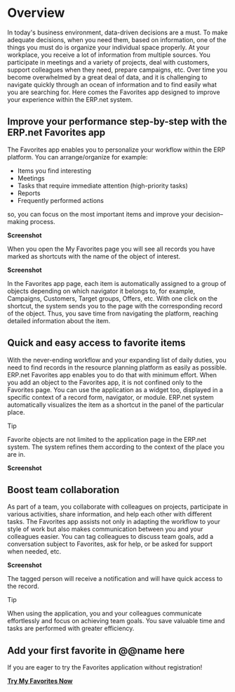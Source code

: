 # Overview

In today's business environment, data-driven decisions are a must. To make adequate decisions, when you need them, based on information, one of the things you must do is organize your individual space properly. 
At your workplace, you receive a lot of information from multiple sources. You participate in meetings and a variety of projects, deal with customers, support colleagues when they need, prepare campaigns, etc. 
Over time you become overwhelmed by a great deal of data, and it is challenging to navigate quickly through an ocean of information and to find easily what you are searching for. 
Here comes the Favorites app designed to improve your experience within the ERP.net system.  

## Improve your performance step-by-step with the ERP.net Favorites app

The Favorites app enables you to personalize your workflow within the ERP platform. You can arrange/organize for example:  

* Items you find interesting
* Meetings
* Tasks that require immediate attention (high-priority tasks)
* Reports
* Frequently performed actions

so, you can focus on the most important items and improve your decision–making process.  

**Screenshot**

When you open the My Favorites page you will see all records you have marked as shortcuts with the name of the object of interest.  

**Screenshot**

In the Favorites app page, each item is automatically assigned to a group of objects depending on which navigator it belongs to, for example, Campaigns, Customers, Target groups, Offers, etc. 
With one click on the shortcut, the system sends you to the page with the corresponding record of the object. Thus, you save time from navigating the platform, reaching detailed information about the item.  

## Quick and easy access to favorite items

With the never-ending workflow and your expanding list of daily duties, you need to find records in the resource planning platform as easily as possible. 
ERP.net Favorites app enables you to do that with minimum effort. 
When you add an object to the Favorites app, it is not confined only to the Favorites page. 
You can use the application as a widget too, displayed in a specific context of a record form, navigator, or module. 
ERP.net system automatically visualizes the item as a shortcut in the panel of the particular place.  

> [!Tip]  
> Favorite objects are not limited to the application page in the ERP.net system. 
> The system refines them according to the context of the place you are in.  

**Screenshot**

## Boost team collaboration

As part of a team, you collaborate with colleagues on projects, participate in various activities, share information, and help each other with different tasks. 
The Favorites app assists not only in adapting the workflow to your style of work but also makes communication between you and your colleagues easier. 
You can tag colleagues to discuss team goals, add a conversation subject to Favorites, ask for help, or be asked for support when needed, etc.  

**Screenshot**

The tagged person will receive a notification and will have quick access to the record.  

> [!Tip]
> When using the application, you and your colleagues communicate effortlessly and focus on achieving team goals. 
> You save valuable time and tasks are performed with greater efficiency.  

## Add your first favorite in @@name here

If you are eager to try the Favorites application without registration!  

**[Try My Favorites Now](https://testdb.my.erp.net/cl/favorites)**

